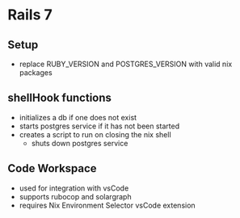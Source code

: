 # Rails 7

## Setup

- replace RUBY_VERSION and POSTGRES_VERSION with valid nix packages

## shellHook functions

- initializes a db if one does not exist
- starts postgres service if it has not been started
- creates a script to run on closing the nix shell
  - shuts down postgres service

## Code Workspace

- used for integration with vsCode
- supports rubocop and solargraph
- requires Nix Environment Selector vsCode extension
